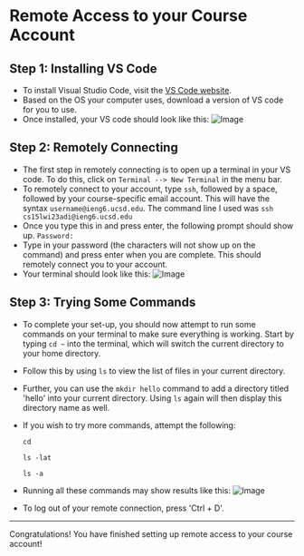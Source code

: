 # **Remote Access to your Course Account** 

## Step 1: Installing VS Code
* To install Visual Studio Code, visit the [VS Code website](https://code.visualstudio.com/). 
* Based on the OS your computer uses, download a version of VS code for you to use. 
* Once installed, your VS code should look like this: 
![Image](https://media.discordapp.net/attachments/794151037766336524/1063637840656879756/image.png?width=1246&height=664)

## Step 2: Remotely Connecting
* The first step in remotely connecting is to open up a terminal in your VS code. To do this, click on `Terminal --> New Terminal` in the menu bar. 
* To remotely connect to your account, type `ssh`, followed by a space, followed by your course-specific email account. This will have the syntax `username@ieng6.ucsd.edu`. The command line I used was 
`ssh cs15lwi23adi@ieng6.ucsd.edu` 
* Once you type this in and press enter, the following prompt should show up. 
`Password:`
* Type in your password (the characters will not show up on the command) and press enter when you are complete. This should remotely connect you to your account.
* Your terminal should look like this: 
![Image](https://media.discordapp.net/attachments/794151037766336524/1063638163907690657/image.png?width=1440&height=460)

## Step 3: Trying Some Commands 
* To complete your set-up, you should now attempt to run some commands on your terminal to make sure everything is working. Start by typing `cd ~` into the terminal, which will switch the current directory to your home directory. 
* Follow this by using `ls` to view the list of files in your current directory. 
* Further, you can use the `mkdir hello` command to add a directory titled 'hello' into your current directory. Using `ls` again will then display this directory name as well. 
* If you wish to try more commands, attempt the following: 

  `cd`

  `ls -lat`

  `ls -a`

* Running all these commands may show results like this:
![Image](https://cdn.discordapp.com/attachments/794151037766336524/1063638580687273984/image.png)
* To log out of your remote connection, press 'Ctrl + D'. 
---
Congratulations! You have finished setting up remote access to your course account!
